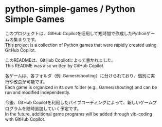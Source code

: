 # python-simple-games / Python Simple Games

このプロジェクトは、GitHub Copilotを活用して短時間で作成したPythonゲームの集まりです。  
This project is a collection of Python games that were rapidly created using GitHub Copilot.

このREADMEは、GitHub Copilotによって書かれました。  
This README was also written by GitHub Copilot.

各ゲームは、各フォルダ（例: Games/shouting）に分けられており、個別に実行や改良が可能です。  
Each game is organized in its own folder (e.g., Games/shouting) and can be run and modified independently.

今後、GitHub Copilotを利用したバイブコーディングによって、新しいゲームプログラムを随時追加していく予定です。  
In the future, additional game programs will be added through vib-coding with GitHub Copilot.
